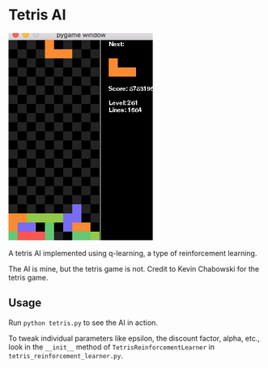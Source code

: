 # Tetris AI

![Tetris AI GIF](./tetris_ai.GIF)

A tetris AI implemented using q-learning, a type of reinforcement learning.

The AI is mine, but the tetris game is not.  Credit to Kevin Chabowski for the tetris game.

## Usage

Run `python tetris.py` to see the AI in action.

To tweak individual parameters like epsilon, the discount factor, alpha, etc., look in the `__init__` method of `TetrisReinforcementLearner` in `tetris_reinforcement_learner.py`.
